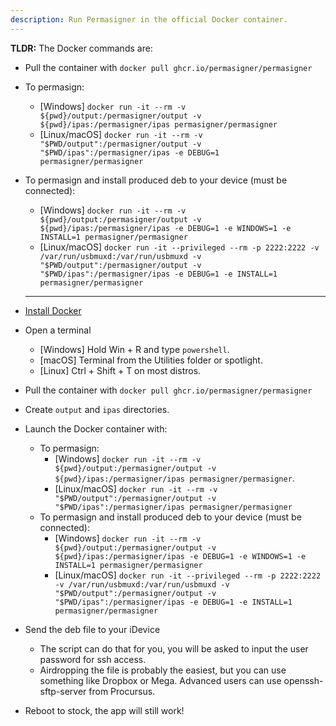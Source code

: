 ```yaml
---
description: Run Permasigner in the official Docker container.
---
```


**TLDR:** The Docker commands are:
* Pull the container with `docker pull ghcr.io/permasigner/permasigner`
* To permasign:
	*  \[Windows] `docker run -it --rm -v ${pwd}/output:/permasigner/output -v ${pwd}/ipas:/permasigner/ipas permasigner/permasigner`
	*  \[Linux/macOS] `docker run -it --rm -v "$PWD/output":/permasigner/output -v "$PWD/ipas":/permasigner/ipas -e DEBUG=1 permasigner/permasigner`
* To permasign and install produced deb to your device (must be connected):
	*  \[Windows] `docker run -it --rm -v ${pwd}/output:/permasigner/output -v ${pwd}/ipas:/permasigner/ipas -e DEBUG=1 -e WINDOWS=1 -e INSTALL=1 permasigner/permasigner`
	*  \[Linux/macOS] `docker run -it --privileged --rm -p 2222:2222 -v /var/run/usbmuxd:/var/run/usbmuxd -v "$PWD/output":/permasigner/output -v "$PWD/ipas":/permasigner/ipas -e DEBUG=1 -e INSTALL=1 permasigner/permasigner`

  ---

* [Install Docker](https://docs.docker.com/get-docker/)
* Open a terminal
	*  \[Windows] Hold Win + R and type `powershell`.
	*  \[macOS] Terminal from the Utilities folder or spotlight.
	*  \[Linux] Ctrl + Shift + T on most distros.
* Pull the container with `docker pull ghcr.io/permasigner/permasigner`
* Create `output` and `ipas` directories.
* Launch the Docker container with:
	* To permasign:
		*  \[Windows] `docker run -it --rm -v ${pwd}/output:/permasigner/output -v ${pwd}/ipas:/permasigner/ipas permasigner/permasigner`.
		*  \[Linux/macOS] `docker run -it --rm -v "$PWD/output":/permasigner/output -v "$PWD/ipas":/permasigner/ipas permasigner/permasigner`
	* To permasign and install produced deb to your device (must be connected):
		*  \[Windows] `docker run -it --rm -v ${pwd}/output:/permasigner/output -v ${pwd}/ipas:/permasigner/ipas -e DEBUG=1 -e WINDOWS=1 -e INSTALL=1 permasigner/permasigner`
		*  \[Linux/macOS] `docker run -it --privileged --rm -p 2222:2222 -v /var/run/usbmuxd:/var/run/usbmuxd -v "$PWD/output":/permasigner/output -v "$PWD/ipas":/permasigner/ipas -e DEBUG=1 -e INSTALL=1 permasigner/permasigner`
* Send the deb file to your iDevice
    * The script can do that for you, you will be asked to input the user password for ssh access.
    * Airdropping the file is probably the easiest, but you can use something like Dropbox or Mega. Advanced users can use openssh-sftp-server from Procursus.
* Reboot to stock, the app will still work!
